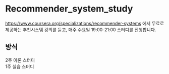 # Recommender_system_study

https://www.coursera.org/specializations/recommender-systems 에서 무료로 제공하는 추천시스템 강의를 듣고, 매주 수요일 19:00-21:00 스터디를 진행합니다.
## 방식
2주 이론 스터디 <br>
1주 실습 스터디

